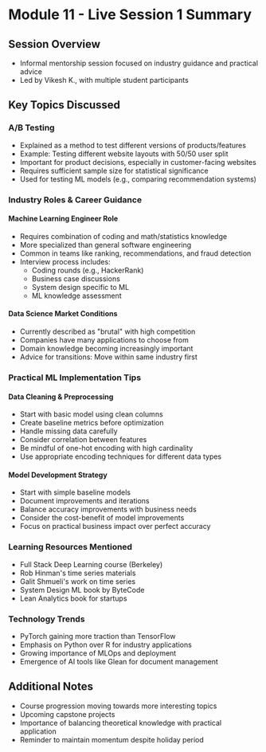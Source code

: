 # Module 11 - Live Session 1 Summary

## Session Overview
- Informal mentorship session focused on industry guidance and practical advice
- Led by Vikesh K., with multiple student participants

## Key Topics Discussed

### A/B Testing
- Explained as a method to test different versions of products/features
- Example: Testing different website layouts with 50/50 user split
- Important for product decisions, especially in customer-facing websites
- Requires sufficient sample size for statistical significance
- Used for testing ML models (e.g., comparing recommendation systems)

### Industry Roles & Career Guidance

#### Machine Learning Engineer Role
- Requires combination of coding and math/statistics knowledge
- More specialized than general software engineering
- Common in teams like ranking, recommendations, and fraud detection
- Interview process includes:
  - Coding rounds (e.g., HackerRank)
  - Business case discussions
  - System design specific to ML
  - ML knowledge assessment

#### Data Science Market Conditions
- Currently described as "brutal" with high competition
- Companies have many applications to choose from
- Domain knowledge becoming increasingly important
- Advice for transitions: Move within same industry first

### Practical ML Implementation Tips

#### Data Cleaning & Preprocessing
- Start with basic model using clean columns
- Create baseline metrics before optimization
- Handle missing data carefully
- Consider correlation between features
- Be mindful of one-hot encoding with high cardinality
- Use appropriate encoding techniques for different data types

#### Model Development Strategy
- Start with simple baseline models
- Document improvements and iterations
- Balance accuracy improvements with business needs
- Consider the cost-benefit of model improvements
- Focus on practical business impact over perfect accuracy

### Learning Resources Mentioned
- Full Stack Deep Learning course (Berkeley)
- Rob Hinman's time series materials
- Galit Shmueli's work on time series
- System Design ML book by ByteCode
- Lean Analytics book for startups

### Technology Trends
- PyTorch gaining more traction than TensorFlow
- Emphasis on Python over R for industry applications
- Growing importance of MLOps and deployment
- Emergence of AI tools like Glean for document management

## Additional Notes
- Course progression moving towards more interesting topics
- Upcoming capstone projects
- Importance of balancing theoretical knowledge with practical application
- Reminder to maintain momentum despite holiday period
